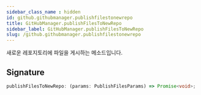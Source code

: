 ```yaml
---
sidebar_class_name : hidden
id: github.githubmanager.publishfilestonewrepo
title: GitHubManager.publishFilesToNewRepo
sidebar_label: GitHubManager.publishFilesToNewRepo
slug: /github.githubmanager.publishfilestonewrepo
---
```






새로운 레포지토리에 파일을 게시하는 메소드입니다.

## Signature

```typescript
publishFilesToNewRepo: (params: PublishFilesParams) => Promise<void>;
```
